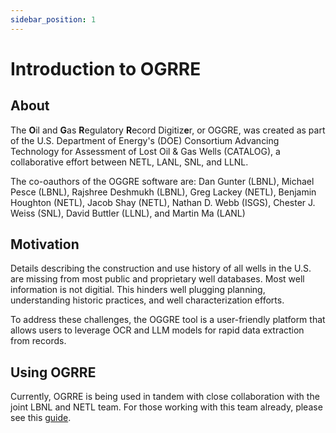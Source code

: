 ```yaml
---
sidebar_position: 1
---
```


# Introduction to OGRRE

## About

The **O**il and **G**as **R**egulatory **R**ecord Digitiz**e**r, or OGGRE, was created as part of
the U.S. Department of Energy's (DOE) Consortium Advancing Technology for Assessment of Lost Oil & Gas Wells (CATALOG),
a collaborative effort between NETL, LANL, SNL, and LLNL.

The co-oauthors of the OGGRE software are:
Dan Gunter (LBNL), Michael Pesce (LBNL), Rajshree Deshmukh (LBNL), Greg Lackey (NETL), Benjamin Houghton (NETL), Jacob Shay (NETL), Nathan D. Webb (ISGS), Chester J. Weiss (SNL), David Buttler (LLNL), and Martin Ma (LANL)

## Motivation
Details describing the construction and use history of all wells in the U.S. are missing from most public and proprietary well databases.
Most well information is not digitial.
This hinders well plugging planning, understanding historic practices, and well characterization efforts.

To address these challenges, the OGGRE tool is a user-friendly platform that allows users to leverage OCR and LLM models
for rapid data extraction from records.

## Using OGRRE

Currently, OGRRE is being used in tandem with close collaboration with the joint LBNL and NETL team.
For those working with this team already, please see this [guide](guide).
